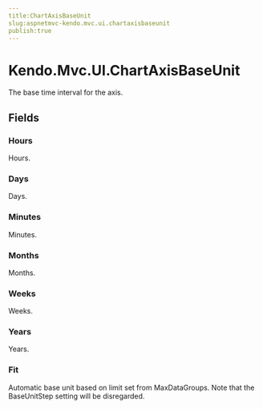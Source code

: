 ```yaml
---
title:ChartAxisBaseUnit
slug:aspnetmvc-kendo.mvc.ui.chartaxisbaseunit
publish:true
---
```


# Kendo.Mvc.UI.ChartAxisBaseUnit
The base time interval for the axis.

## Fields
### Hours
Hours.
### Days
Days.
### Minutes
Minutes.
### Months
Months.
### Weeks
Weeks.
### Years
Years.
### Fit
Automatic base unit based on limit set from MaxDataGroups.
            Note that the BaseUnitStep setting will be disregarded.




